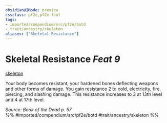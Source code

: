 ```yaml
---
obsidianUIMode: preview
cssclass: pf2e,pf2e-feat
tags:
- imported/compendium/src/pf2e/botd
- trait/ancestry/skeleton
aliases: ["Skeletal Resistance"]
---
```

# Skeletal Resistance  *Feat 9*  
[skeleton](skeleton-b1.md)  


Your body becomes resistant, your hardened bones deflecting weapons and other forms of damage. You gain resistance 2 to cold, electricity, fire, piercing, and slashing damage. This resistance increases to 3 at 13th level and 4 at 17th level.

*Source: Book of the Dead p. 57*  
%% #imported/compendium/src/pf2e/botd #trait/ancestry/skeleton %%